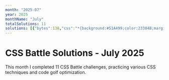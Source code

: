 ```yaml
---
month: "2025-07"
year: 2025
monthName: "July"
totalSolutions: 11
solutions: [{"bytes":138,"css":"*{background:#51A499;color:23384B;margin:50 120;border-left:5em dotted;*{border-inline:5em solid;border-left-color:#0000;margin:40 0 20-80","date":"2025-07-01","difficulty":"medium","has_image":true,"screenshot":"target-1-comparison.png","target":182},{"bytes":182,"css":"*{background:#EFF8FE;+*{margin:50 50 40 40;border:solid#4F77FF;border-width:0 0 10 10;display:flex}p{background:#4F77FF;margin:var(--t,60)0 0 30;width:60;+p{width:50;--t:0;+p{--t:100","date":"2025-07-02","difficulty":"medium","has_image":true,"screenshot":"target-1-comparison.png","target":183},{"bytes":177,"css":"html{background:#CE636F;border-top:10ch solid#F7BED9;p{margin:-168 72;padding:120;border-radius:5ch;background:repeating-conic-gradient(#B44141 0 25%,#F7BED9 0 50%)0 0/20ch 20ch","date":"2025-07-03","difficulty":"medium","has_image":true,"screenshot":"target-1-comparison.png","target":184},{"bytes":208,"css":"p{margin:-10 57;padding:23% 0;border-inline:var(--b,60px)solid#D9D9D9;+p{margin:10 137;--b:55px;img{background:radial-gradient( at bottom,#D9D9D9 0 39.3%,#000 0 70.7%,#0000 0);padding:67.5 135;margin:-243-135","date":"2025-07-04","difficulty":"easy","has_image":true,"screenshot":"target-1-comparison.png","target":185},{"bytes":116,"css":"\u0026amp;{border-radius:5vw;box-shadow:0 0 0 2in#F0CD48;margin:110 20}*{border:11q solid#394257;*{margin:16 97%16 28;zoom:.5","date":"2025-07-05","difficulty":"medium","has_image":true,"screenshot":"target-1-comparison.png","target":186},{"bytes":147,"css":"\u0026amp;{color:556D7F;border:5vw solid}*{background:#FADE8B;margin:50 40;*{margin:10 65;box-shadow:0-5em,0 5em,-50vh 95px,50vh 95px,-50vh -95px,50vh -95px","date":"2025-07-06","difficulty":"medium","has_image":true,"screenshot":"target-1-comparison.png","target":187},{"bytes":124,"css":"\u0026amp;{background:#32295A;border-radius:3in;border:250px solid#48BF7D}p{border:5ch solid #32295A;margin:-298;width:370;height:270","date":"2025-07-07","difficulty":"medium","has_image":true,"screenshot":"target-1-comparison.png","target":188},{"bytes":125,"css":"*{--t:32q solid#8CB457;background:#085328}\u0026amp;{margin:30 50;border-block:var(--t);*{height:180;margin:0 30;border-inline:var(--t","date":"2025-07-08","difficulty":"medium","has_image":true,"screenshot":"target-1-comparison.png","target":189},{"bytes":184,"css":"*{color:#2E312B;background:#D9D9D9;box-shadow:30vw 30vw 0 5ch,-30vw 30vw 0 5ch,30vw -30vw 0 5ch,-30vw -30vw 0 5ch;*{background:#2E312B;padding:16;margin:110 40%;border:5vw solid#7AA70A","date":"2025-07-09","difficulty":"medium","has_image":true,"screenshot":"target-1-comparison.png","target":190},{"bytes":242,"css":"*{margin:40 115;background:#7AA70A;border:solid#fff;border-width:var(--b,5ch 0);border-radius:var(--r,5ch 5ch 70px);*{margin:0 60 60 0;--b:0 0 5ch 5ch;--r:0 0 0 30px}p{position:fixed;--b:5ch 5ch 5ch 0;margin:40 30;padding:30;--r:0 70px 70px 0","date":"2025-07-10","difficulty":"easy","has_image":true,"screenshot":"target-1-comparison.png","target":191},{"bytes":205,"css":"\u0026amp;{background:#F7BED9;border:5ch dotted#F069AB;margin:25%60 25%30;padding:6 73;p{position:fixed;color:EC0076;border:solid;border-radius:1in;border-width:20 50;margin:6-61;box-shadow:60vh 0,60vh -20vh,0-20vh","date":"2025-07-11","difficulty":"easy","has_image":true,"screenshot":"target-1-comparison.png","target":192}]
---
```


# CSS Battle Solutions - July 2025

This month I completed 11 CSS Battle challenges, practicing various CSS techniques and code golf optimization.

